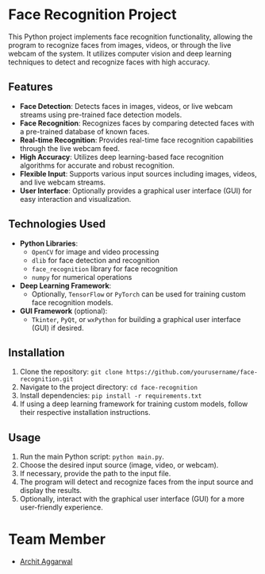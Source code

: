 # Face Recognition Project

This Python project implements face recognition functionality, allowing the program to recognize faces from images, videos, or through the live webcam of the system. It utilizes computer vision and deep learning techniques to detect and recognize faces with high accuracy.

## Features

- **Face Detection**: Detects faces in images, videos, or live webcam streams using pre-trained face detection models.
- **Face Recognition**: Recognizes faces by comparing detected faces with a pre-trained database of known faces.
- **Real-time Recognition**: Provides real-time face recognition capabilities through the live webcam feed.
- **High Accuracy**: Utilizes deep learning-based face recognition algorithms for accurate and robust recognition.
- **Flexible Input**: Supports various input sources including images, videos, and live webcam streams.
- **User Interface**: Optionally provides a graphical user interface (GUI) for easy interaction and visualization.

## Technologies Used

- **Python Libraries**:
  - `OpenCV` for image and video processing
  - `dlib` for face detection and recognition
  - `face_recognition` library for face recognition
  - `numpy` for numerical operations
- **Deep Learning Framework**:
  - Optionally, `TensorFlow` or `PyTorch` can be used for training custom face recognition models.
- **GUI Framework** (optional):
  - `Tkinter`, `PyQt`, or `wxPython` for building a graphical user interface (GUI) if desired.

## Installation

1. Clone the repository: `git clone https://github.com/yourusername/face-recognition.git`
2. Navigate to the project directory: `cd face-recognition`
3. Install dependencies: `pip install -r requirements.txt`
4. If using a deep learning framework for training custom models, follow their respective installation instructions.

## Usage

1. Run the main Python script: `python main.py`.
2. Choose the desired input source (image, video, or webcam).
3. If necessary, provide the path to the input file.
4. The program will detect and recognize faces from the input source and display the results.
5. Optionally, interact with the graphical user interface (GUI) for a more user-friendly experience.

# Team Member
- [Archit Aggarwal](https://github.com/Archit-24)
